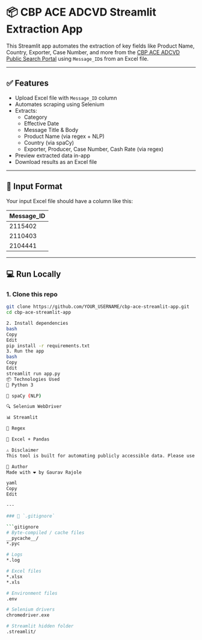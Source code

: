 # 📦 CBP ACE ADCVD Streamlit Extraction App

This Streamlit app automates the extraction of key fields like Product Name, Country, Exporter, Case Number, and more from the [CBP ACE ADCVD Public Search Portal](https://trade.cbp.dhs.gov/ace/adcvd/adcvd-public/#) using `Message_ID`s from an Excel file.

---

## ✅ Features

- Upload Excel file with `Message_ID` column
- Automates scraping using Selenium
- Extracts:
  - Category
  - Effective Date
  - Message Title & Body
  - Product Name (via regex + NLP)
  - Country (via spaCy)
  - Exporter, Producer, Case Number, Cash Rate (via regex)
- Preview extracted data in-app
- Download results as an Excel file

---

## 📁 Input Format

Your input Excel file should have a column like this:

| Message_ID |
|------------|
| 2115402    |
| 2110403    |
| 2104441    |

---

## 💻 Run Locally

### 1. Clone this repo

```bash
git clone https://github.com/YOUR_USERNAME/cbp-ace-streamlit-app.git
cd cbp-ace-streamlit-app

2. Install dependencies
bash
Copy
Edit
pip install -r requirements.txt
3. Run the app
bash
Copy
Edit
streamlit run app.py
📦 Technologies Used
🐍 Python 3

🧠 spaCy (NLP)

🔍 Selenium WebDriver

📊 Streamlit

🧾 Regex

📄 Excel + Pandas

⚠️ Disclaimer
This tool is built for automating publicly accessible data. Please use responsibly and ensure compliance with website terms of use.

🙌 Author
Made with ❤️ by Gaurav Rajole

yaml
Copy
Edit

---

### 📄 `.gitignore`

```gitignore
# Byte-compiled / cache files
__pycache__/
*.pyc

# Logs
*.log

# Excel files
*.xlsx
*.xls

# Environment files
.env

# Selenium drivers
chromedriver.exe

# Streamlit hidden folder
.streamlit/

